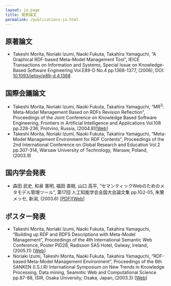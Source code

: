 ```yaml
---
layout: ja_page
title: 発表論文
permalink: /publications-ja.html
---
```


## 原著論文
* Takeshi Morita, Noriaki Izumi, Naoki Fukuta, Takahira Yamaguchi, “A Graphical RDF-based Meta-Model Management Tool”, IEICE Transactions on Information and Systems, Special Issue on Knowledge-Based Software Engineering Vol.E89-D No.4 pp.1368-1377, (2006), DOI: [10.1093/ietisy/e89-d.4.1368](http://doi.org/10.1093/ietisy/e89-d.4.1368)

## 国際会議論文
* Takeshi Morita, Noriaki Izumi, Naoki Fukuta, Takahira Yamaguchi, “MR<sup>3</sup>: Meta-Model Management Based on RDFs Revision Reflection”, Proceedings of the Joint Conference on Knowledge Based Software Engineering, Frontiers in Artificial Intelligence and Applications Vol.108 pp.228-236, Protvino, Russia, (2004.8)[[Web](http://www.iospress.nl/book/knowledge-based-software-engineering-4/)]
* Takeshi Morita, Noriaki Izumi, Naoki Fukuta, Takahira Yamaguchi, “Meta-Model Management Environment for RDF Contents”, Proceedings of the 2nd International Conference on Global Research and Education Vol.2 pp.307-314, Warsaw University of Technology, Warsaw, Poland, (2003.9)

## 国内学会発表
* 森田 武史, 和泉 憲明, 福田 直樹, 山口 高平, “セマンティックWebのためのメタモデル管理ツール”, 第17回 人工知能学会全国大会論文集 pp.1G2-05, 朱鷺メッセ, 新潟, (2003.6) [[PDF](http://www-kasm.nii.ac.jp/jsai2003/programs/PDF/000197.PDF)][[Web](http://www-kasm.nii.ac.jp/jsai2003/programs/person-380.html)]

## ポスター発表
* Takeshi Morita, Noriaki Izumi, Naoki Fukuta, Takahira Yamaguchi, “Building up RDF and RDFS Descriptions with Meta-Model Management”, Proceedings of the 4th International Semantic Web Conference, Poster PID28, Radisson SAS Hotel, Galway, Ireland, (2005.11) [[Web](http://iswc2005.semanticweb.org/W_CallForPostersDemo.html)]
* Noriaki Izumi, Takeshi Morita, Naoki Fukuta, Takahira Yamaguchi, “RDF-based Meta-Model Management Environment”, Proceedings of the 6th SANKEN (I.S.I.R) International Symposium on New Trends in Knowledge Processing, Data mining, Seamntic Web and Computational Science pp.87-88, ISIR, Osaka University, Osaka, Japan, (2003.3) [[Web](http://www.ei.sanken.osaka-u.ac.jp/ss/index.htm)]
